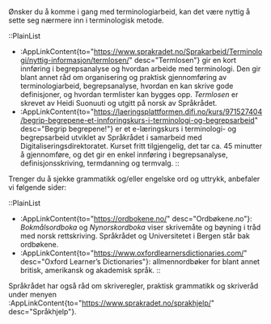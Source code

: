 Ønsker du å komme i gang med terminologiarbeid, kan det være nyttig å
sette seg nærmere inn i terminologisk metode.

::PlainList
- :AppLinkContent{to="https://www.sprakradet.no/Sprakarbeid/Terminologi/nyttig-informasjon/termlosen/"
                  desc="Termlosen"} gir en kort innføring i
                  begrepsanalyse og hvordan arbeide med terminologi.
                  Den gir blant annet råd om organisering og praktisk
                  gjennomføring av terminologiarbeid, begrepsanalyse,
                  hvordan en kan skrive gode definisjoner, og hvordan
                  termlister kan bygges opp. *Termlosen* er
                  skrevet av Heidi Suonuuti og utgitt på norsk av
                  Språkrådet.
- :AppLinkContent{to="https://laeringsplattformen.difi.no/kurs/971527404/begrip-begrepene-et-innforingskurs-i-terminologi-og-begrepsarbeid"
                  desc="Begrip begrepene!"} er et e-læringskurs i
                  terminologi- og begrepsarbeid utviklet av Språkrådet
                  i samarbeid med Digitaliseringsdirektoratet. Kurset
                  fritt tilgjengelig, det tar ca. 45 minutter å
                  gjennomføre, og det gir en enkel innføring i
                  begrepsanalyse, definisjonsskriving, termdanning og
                  termvalg.
::

Trenger du å sjekke grammatikk og/eller engelske ord og uttrykk,
anbefaler vi følgende sider:

::PlainList
- :AppLinkContent{to="https://ordbokene.no/" desc="Ordbøkene.no"}: <i>Bokmålsordboka</i> og <i>Nynorskordboka</i> viser
                  skrivemåte og bøyning i tråd med norsk rettskriving.
                  Språkrådet og Universitetet i Bergen står bak
                  ordbøkene.
- :AppLinkContent{to="https://www.oxfordlearnersdictionaries.com/" desc="Oxford Learner’s Dictionaries"}:
                  allmennordbøker for blant annet britisk, amerikansk
                  og akademisk språk.
::
                  
Språkrådet har også råd om skriveregler, praktisk grammatikk og
skriveråd under menyen :AppLinkContent{to="https://www.sprakradet.no/sprakhjelp/"
desc="Språkhjelp"}.
